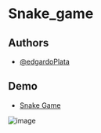 # Snake_game

## Authors

- [@edgardoPlata](https://github.com/edgardoPlata)

## Demo

- [Snake Game](https://edgardoplata.github.io/Design_Agency/)



![image](https://github.com/edgardoPlata/Snake_game/assets/110790324/f20e4259-363e-411c-911a-ff6171b8da7d)
